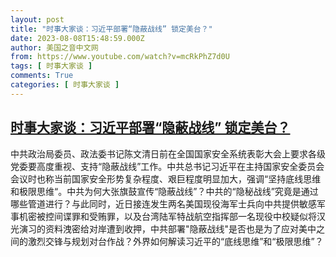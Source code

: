 ```yaml
---
layout: post
title: "时事大家谈：习近平部署“隐蔽战线” 锁定美台？"
date: 2023-08-08T15:48:59.000Z
author: 美国之音中文网
from: https://www.youtube.com/watch?v=mcRkPhZ7d0U
tags: [ 时事大家谈 ]
comments: True
categories: [ 时事大家谈 ]
---
```

<!--1691509739000-->
[时事大家谈：习近平部署“隐蔽战线” 锁定美台？](https://www.youtube.com/watch?v=mcRkPhZ7d0U)
------

<div>
中共政治局委员、政法委书记陈文清日前在全国国家安全系统表彰大会上要求各级党委要高度重视、支持“隐蔽战线”工作。中共总书记习近平在主持国家安全委员会会议时也称当前国家安全形势复杂程度、艰巨程度明显加大，强调“坚持底线思维和极限思维“。中共为何大张旗鼓宣传“隐蔽战线”？中共的“隐秘战线”究竟是通过哪些管道进行？与此同时，近日接连发生两名美国现役海军士兵向中共提供敏感军事机密被控间谍罪和受贿罪，以及台湾陆军特战航空指挥部一名现役中校疑似将汉光演习的资料洩密给对岸遭到收押，中共部署"隐蔽战线"是否也是为了应对美中之间的激烈交锋与规划对台作战？外界如何解读习近平的“底线思维”和“极限思维”？
</div>
